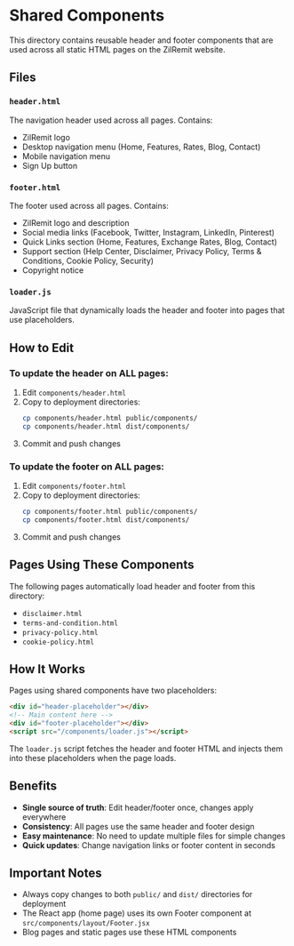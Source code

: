 # Shared Components

This directory contains reusable header and footer components that are used across all static HTML pages on the ZilRemit website.

## Files

### `header.html`
The navigation header used across all pages. Contains:
- ZilRemit logo
- Desktop navigation menu (Home, Features, Rates, Blog, Contact)
- Mobile navigation menu
- Sign Up button

### `footer.html`
The footer used across all pages. Contains:
- ZilRemit logo and description
- Social media links (Facebook, Twitter, Instagram, LinkedIn, Pinterest)
- Quick Links section (Home, Features, Exchange Rates, Blog, Contact)
- Support section (Help Center, Disclaimer, Privacy Policy, Terms & Conditions, Cookie Policy, Security)
- Copyright notice

### `loader.js`
JavaScript file that dynamically loads the header and footer into pages that use placeholders.

## How to Edit

### To update the header on ALL pages:
1. Edit `components/header.html`
2. Copy to deployment directories:
   ```bash
   cp components/header.html public/components/
   cp components/header.html dist/components/
   ```
3. Commit and push changes

### To update the footer on ALL pages:
1. Edit `components/footer.html`
2. Copy to deployment directories:
   ```bash
   cp components/footer.html public/components/
   cp components/footer.html dist/components/
   ```
3. Commit and push changes

## Pages Using These Components

The following pages automatically load header and footer from this directory:
- `disclaimer.html`
- `terms-and-condition.html`
- `privacy-policy.html`
- `cookie-policy.html`

## How It Works

Pages using shared components have two placeholders:
```html
<div id="header-placeholder"></div>
<!-- Main content here -->
<div id="footer-placeholder"></div>
<script src="/components/loader.js"></script>
```

The `loader.js` script fetches the header and footer HTML and injects them into these placeholders when the page loads.

## Benefits

- **Single source of truth**: Edit header/footer once, changes apply everywhere
- **Consistency**: All pages use the same header and footer design
- **Easy maintenance**: No need to update multiple files for simple changes
- **Quick updates**: Change navigation links or footer content in seconds

## Important Notes

- Always copy changes to both `public/` and `dist/` directories for deployment
- The React app (home page) uses its own Footer component at `src/components/layout/Footer.jsx`
- Blog pages and static pages use these HTML components

